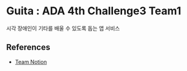 # Guita : ADA 4th Challenge3 Team1
시각 장애인이 기타를 배울 수 있도록 돕는 앱 서비스

## References
- [Team Notion](https://www.notion.so/jup/C3-1eeab240aa188028b6aac2bfe14cec72)